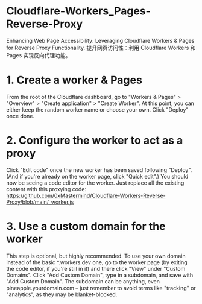 # Cloudflare-Workers_Pages-Reverse-Proxy
Enhancing Web Page Accessibility: Leveraging Cloudflare Workers & Pages for Reverse Proxy Functionality.
提升网页访问性：利用 Cloudflare Workers 和 Pages 实现反向代理功能。

# 1. Create a worker & Pages
From the root of the Cloudflare dashboard, go to "Workers & Pages" > "Overview" > "Create application" > "Create Worker". At this point, you can either keep the random worker name or choose your own. Click "Deploy" once done.

# 2. Configure the worker to act as a proxy
Click "Edit code" once the new worker has been saved following "Deploy". (And if you're already on the worker page, click "Quick edit".) You should now be seeing a code editor for the worker. Just replace all the existing content with this proxying code:
https://github.com/0xMastermind/Cloudflare-Workers-Reverse-Proxy/blob/main/_worker.js

# 3. Use a custom domain for the worker
This step is optional, but highly recommended. To use your own domain instead of the basic *.workers.dev one, go to the worker page (by exiting the code editor, if you're still in it) and there click "View" under "Custom Domains". Click "Add Custom Domain", type in a subdomain, and save with "Add Custom Domain". The subdomain can be anything, even pineapple.yourdomain.com – just remember to avoid terms like "tracking" or "analytics", as they may be blanket-blocked.
